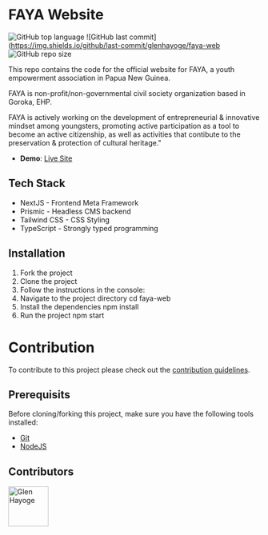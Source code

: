 # FAYA Website
![GitHub top language](https://img.shields.io/github/languages/top/glenhayoge/faya-web)
![GitHub last commit](https://img.shields.io/github/last-commit/glenhayoge/faya-web
![GitHub repo size](https://img.shields.io/github/repo-size/glenhayoge/faya-web)

This repo contains the code for the official website for FAYA, a youth empowerment association in Papua New Guinea.

FAYA is non-profit/non-governmental civil society organization based in Goroka, EHP.

FAYA is actively working on the development of entrepreneurial & innovative mindset among youngsters, promoting active participation as a tool to become an active citizenship, as well as activities that contibute to the preservation & protection of cultural heritage."

- **Demo**: [Live Site](https://faya.netlify.app)

## Tech Stack

- NextJS - Frontend Meta Framework
- Prismic - Headless CMS backend
- Tailwind CSS - CSS Styling
- TypeScript - Strongly typed programming


## Installation

1. Fork the project
2. Clone the project
3. Follow the instructions in the console:
4. Navigate to the project directory cd faya-web
5. Install the dependencies npm install
6. Run the project npm start

# Contribution

To contribute to this project please check out the [contribution guidelines](https://github.com/YurisCodingClub/accessibility-mentor/blob/main/CONTRIBUTING.md).

## Prerequisits

Before cloning/forking this project, make sure you have the following tools installed:

- [Git](https://git-scm.com/downloads)
- [NodeJS](https://nodejs.org/en/download/)


## Contributors

[//]: contributor-faces

<a href="https://github.com/glenhayoge"><img src="https://avatars.githubusercontent.com/u/10877530?v=4" title="Glen Hayoge" width="80" height="80"></a>

[//]: contributor-faces
